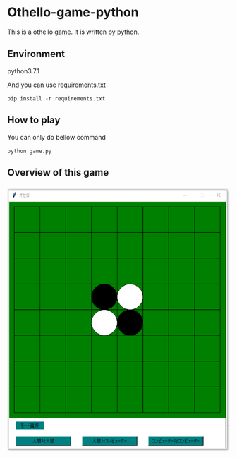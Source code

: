 # Othello-game-python
This is a othello game. It is written by python. 

## Environment
python3.7.1

And you can use requirements.txt
```
pip install -r requirements.txt
```

## How to play
You can only do bellow command
```
python game.py 
```

## Overview of this game 
### 
![Top page](https://github.com/chihina/othello-game-python/blob/master/Images/1.png "サンプル")

